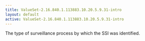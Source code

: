 ```yaml
---
title: ValueSet-2.16.840.1.113883.10.20.5.9.31-intro
layout: default
active: ValueSet-2.16.840.1.113883.10.20.5.9.31-intro
---
```


The type of surveillance process by which the SSI was identified.